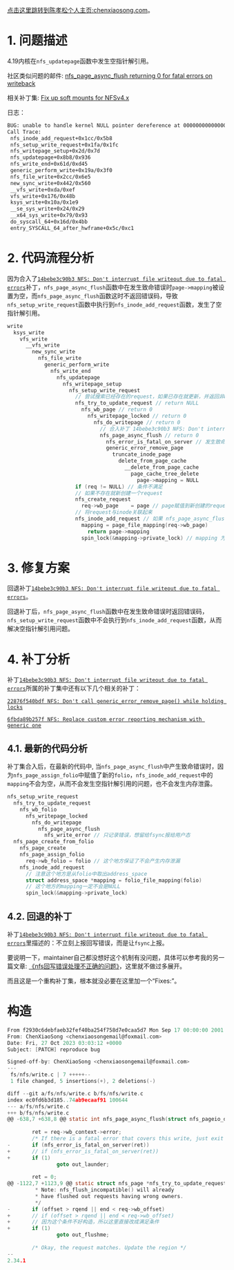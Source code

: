 [点击这里跳转到陈孝松个人主页:chenxiaosong.com](http://chenxiaosong.com/)。

# 1. 问题描述

4.19内核在`nfs_updatepage`函数中发生空指针解引用。

社区类似问题的邮件: [nfs_page_async_flush returning 0 for fatal errors on writeback](https://lore.kernel.org/linux-nfs/6cbd9cf8-49e9-868e-6452-1da2498c1358@oracle.com/)

相关补丁集: [Fix up soft mounts for NFSv4.x](https://lore.kernel.org/all/20190407175912.23528-1-trond.myklebust@hammerspace.com/)

日志：
```sh
BUG: unable to handle kernel NULL pointer dereference at 0000000000000080
Call Trace:
 nfs_inode_add_request+0x1cc/0x5b8
 nfs_setup_write_request+0x1fa/0x1fc
 nfs_writepage_setup+0x2d/0x7d
 nfs_updatepage+0x8b8/0x936
 nfs_write_end+0x61d/0xd45
 generic_perform_write+0x19a/0x3f0
 nfs_file_write+0x2cc/0x6e5
 new_sync_write+0x442/0x560
 __vfs_write+0xda/0xef
 vfs_write+0x176/0x48b
 ksys_write+0x10a/0x1e9
 __se_sys_write+0x24/0x29
 __x64_sys_write+0x79/0x93
 do_syscall_64+0x16d/0x4bb
 entry_SYSCALL_64_after_hwframe+0x5c/0xc1
```

# 2. 代码流程分析

因为合入了[`14bebe3c90b3 NFS: Don't interrupt file writeout due to fatal errors`](https://lore.kernel.org/all/20190407175912.23528-20-trond.myklebust@hammerspace.com/)补丁，`nfs_page_async_flush`函数中在发生致命错误时`page->mapping`被设置为空，而`nfs_page_async_flush`函数这时不返回错误码，导致`nfs_setup_write_request`函数中执行到`nfs_inode_add_request`函数，发生了空指针解引用。
```c
write
  ksys_write
    vfs_write
      __vfs_write
        new_sync_write
          nfs_file_write
            generic_perform_write
              nfs_write_end
                nfs_updatepage
                  nfs_writepage_setup
                    nfs_setup_write_request
                      // 尝试搜索已经存在的request，如果已存在就更新，并返回非NULL
                      nfs_try_to_update_request // return NULL
                        nfs_wb_page // return 0
                          nfs_writepage_locked // return 0
                            nfs_do_writepage // return 0
                              // 合入补丁 14bebe3c90b3 NFS: Don't interrupt file writeout due to fatal errors 后返回 0
                              nfs_page_async_flush // return 0
                                nfs_error_is_fatal_on_server // 发生致命错误时
                                generic_error_remove_page
                                  truncate_inode_page
                                    delete_from_page_cache
                                      __delete_from_page_cache
                                        page_cache_tree_delete
                                          page->mapping = NULL
                      if (req != NULL) // 条件不满足
                      // 如果不存在就新创建一个request
                      nfs_create_request
                        req->wb_page    = page // page赋值到新创建的request
                      // 将request与inode关联起来
                      nfs_inode_add_request // 如果 nfs_page_async_flush 不返回0则不执行
                        mapping = page_file_mapping(req->wb_page)
                          return page->mapping
                        spin_lock(&mapping->private_lock) // mapping 为 NULL，发生空指针解引用

```

# 3. 修复方案

回退补丁[`14bebe3c90b3 NFS: Don't interrupt file writeout due to fatal errors`](https://lore.kernel.org/all/20190407175912.23528-20-trond.myklebust@hammerspace.com/)。

回退补丁后，`nfs_page_async_flush`函数中在发生致命错误时返回错误码，`nfs_setup_write_request`函数中不会执行到`nfs_inode_add_request`函数，从而解决空指针解引用问题。

# 4. 补丁分析

补丁[`14bebe3c90b3 NFS: Don't interrupt file writeout due to fatal errors`](https://lore.kernel.org/all/20190407175912.23528-20-trond.myklebust@hammerspace.com/)所属的补丁集中还有以下几个相关的补丁：

[`22876f540bdf NFS: Don't call generic_error_remove_page() while holding locks`](https://lore.kernel.org/all/20190407175912.23528-21-trond.myklebust@hammerspace.com/)

[`6fbda89b257f NFS: Replace custom error reporting mechanism with generic one`](https://lore.kernel.org/all/20190407175912.23528-23-trond.myklebust@hammerspace.com/)

## 4.1. 最新的代码分析

补丁集合入后，在最新的代码中, 当`nfs_page_async_flush`中产生致命错误时，因为`nfs_page_assign_folio`中赋值了新的`folio`，`nfs_inode_add_request`中的`mapping`不会为空，从而不会发生空指针解引用的问题，也不会发生内存泄露。

```c
nfs_setup_write_request
  nfs_try_to_update_request
    nfs_wb_folio
      nfs_writepage_locked
        nfs_do_writepage
          nfs_page_async_flush
            nfs_write_error // 只记录错误，想留给fsync报给用户态
  nfs_page_create_from_folio
    nfs_page_create
    nfs_page_assign_folio
      req->wb_folio = folio // 这个地方保证了不会产生内存泄漏
    nfs_inode_add_request
      // 注意这个地方是从folio中取出address_space
      struct address_space *mapping = folio_file_mapping(folio)
      // 这个地方的mapping一定不会是NULL
      spin_lock(&mapping->private_lock)
```

## 4.2. 回退的补丁

补丁[`14bebe3c90b3 NFS: Don't interrupt file writeout due to fatal errors`](https://lore.kernel.org/all/20190407175912.23528-20-trond.myklebust@hammerspace.com/)里描述的：不立刻上报回写错误，而是让`fsync`上报。

要说明一下，maintainer自己都没想好这个机制有没问题，具体可以参考我的另一篇文章: [《nfs回写错误处理不正确的问题》](http://chenxiaosong.com/nfs/nfs-handle-writeback-errors-correctly.html)，这里就不做过多展开。

而且这是一个重构补丁集，根本就没必要在这里加一个“Fixes:”。

# 构造


```c
From f2930c6debfaeb32fef40ba254f758d7e0caa5d7 Mon Sep 17 00:00:00 2001
From: ChenXiaoSong <chenxiaosongemail@foxmail.com>
Date: Fri, 27 Oct 2023 03:03:12 +0000
Subject: [PATCH] reproduce bug

Signed-off-by: ChenXiaoSong <chenxiaosongemail@foxmail.com>
---
 fs/nfs/write.c | 7 +++++--
 1 file changed, 5 insertions(+), 2 deletions(-)

diff --git a/fs/nfs/write.c b/fs/nfs/write.c
index ec0fd6b3d185..74ab9ecaaf91 100644
--- a/fs/nfs/write.c
+++ b/fs/nfs/write.c
@@ -638,7 +638,8 @@ static int nfs_page_async_flush(struct nfs_pageio_descriptor *pgio,
 
        ret = req->wb_context->error;
        /* If there is a fatal error that covers this write, just exit */
-       if (nfs_error_is_fatal_on_server(ret))
+       // if (nfs_error_is_fatal_on_server(ret))
+       if (1)
                goto out_launder;
 
        ret = 0;
@@ -1122,7 +1123,9 @@ static struct nfs_page *nfs_try_to_update_request(struct inode *inode,
         * Note: nfs_flush_incompatible() will already
         * have flushed out requests having wrong owners.
         */
-       if (offset > rqend || end < req->wb_offset)
+       // if (offset > rqend || end < req->wb_offset)
+       // 因为这个条件不好构造，所以这里直接改成满足条件
+       if (1)
                goto out_flushme;
 
        /* Okay, the request matches. Update the region */
-- 
2.34.1
```